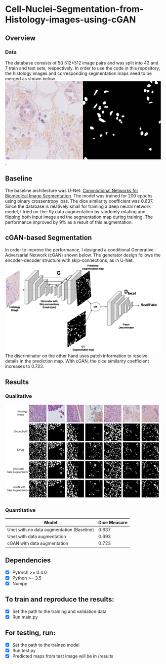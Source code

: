 # Cell-Nuclei-Segmentation-from-Histology-images-using-cGAN
## Overview
### Data
The database consists of 50 512*512 image pairs and was split into 43 and 7 train and test sets, respectively. In order to use the code in this repository, the histology images and corresponding segmentation maps need to be merged as shown below.
![alt text](https://github.com/babajide07/Cell-Nuclei-Segmentation-from-Histology-images-using-Conditional-Generative-Adversarial-Network-/blob/master/Results/Slide_11_11_2.png).

## Baseline
The baseline architecture was U-Net: [Convolutional Networks for Biomedical Image Segmentation](https://lmb.informatik.uni-freiburg.de/people/ronneber/u-net/). The model was trained for 200 epochs using binary crossentropy loss. The dice similarity coefficient was 0.637. Since the database is relatively small for training a deep neural network model, I tried on-the-fly data augmentation by randomly rotating and flipping both input image and the segmentation map during training. The performance improved by 9% as a result of this augmentation.

## cGAN-based Segmentation
In order to improve the performance, I designed a conditional Generative Adversarial Network (cGAN) shown below. The generator design follows the encoder-decoder structure with skip-connections, as in U-Net. 
![alt text](https://github.com/babajide07/Cell-Nuclei-Segmentation-from-Histology-images-using-Conditional-Generative-Adversarial-Network-/blob/master/Results/gan_image.png)
The discriminator on the other hand uses patch information to resolve details in the prediction map. With cGAN, the dice similarity coefficient increases to 0.723.
## Results
### Qualitative
![alt text](https://github.com/babajide07/Cell-Nuclei-Segmentation-from-Histology-images-using-Conditional-Generative-Adversarial-Network-/blob/master/Results/results.png)

### Quantitative 
| Model  | Dice Measure |
| ------------- | ------------- |
| Unet with no data augmentation (Baseline) | 0.637  |
|  Unet with data augmentation  | 0.693  |
|  cGAN with data augmentation  | 0.723  |

## Dependencies
 - [x] Pytorch >= 0.4.0
 - [x] Python >= 3.5
 - [x] Numpy 

## To train and reproduce the results:
- [x] Set the path to the training and validation data
- [x] Run main.py

## For testing, run:
- [x] Set the path to the trained model
- [x] Run test.py
- [x] Predicted maps from test image will be in /results
